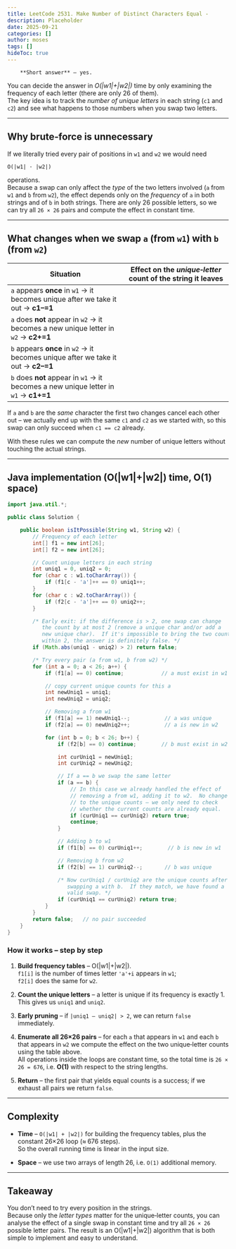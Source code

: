 ```yaml
---
title: LeetCode 2531. Make Number of Distinct Characters Equal - 
description: Placeholder
date: 2025-09-21
categories: []
author: moses
tags: []
hideToc: true
---
```

        **Short answer** – yes.  
You can decide the answer in *O(|w1|+|w2|)* time by only examining the
frequency of each letter (there are only 26 of them).  
The key idea is to track the *number of unique letters* in each string
(`c1` and `c2`) and see what happens to those numbers when you swap two
letters.

---

## Why brute‑force is unnecessary

If we literally tried every pair of positions in `w1` and `w2` we would
need

```
O(|w1| · |w2|)
```

operations.  
Because a swap can only affect the *type* of the two letters involved
(`a` from `w1` and `b` from `w2`), the effect depends only on the
*frequency* of `a` in both strings and of `b` in both strings.
There are only 26 possible letters, so we can try all `26 × 26` pairs
and compute the effect in constant time.

---

## What changes when we swap `a` (from `w1`) with `b` (from `w2`)

| Situation | Effect on the *unique‑letter* count of the string it leaves |
|-----------|-------------------------------------------------------------|
| `a` appears **once** in `w1` → it becomes unique after we take it out → **c1–=1** |
| `a` does **not** appear in `w2` → it becomes a new unique letter in `w2` → **c2+=1** |
| `b` appears **once** in `w2` → it becomes unique after we take it out → **c2–=1** |
| `b` does **not** appear in `w1` → it becomes a new unique letter in `w1` → **c1+=1** |

If `a` and `b` are the *same* character the first two changes cancel
each other out – we actually end up with the same `c1` and `c2` as we
started with, so this swap can only succeed when `c1 == c2` already.

With these rules we can compute the *new* number of unique letters
without touching the actual strings.

---

## Java implementation (O(|w1|+|w2|) time, O(1) space)

```java
import java.util.*;

public class Solution {

    public boolean isItPossible(String w1, String w2) {
        // Frequency of each letter
        int[] f1 = new int[26];
        int[] f2 = new int[26];

        // Count unique letters in each string
        int uniq1 = 0, uniq2 = 0;
        for (char c : w1.toCharArray()) {
            if (f1[c - 'a']++ == 0) uniq1++;
        }
        for (char c : w2.toCharArray()) {
            if (f2[c - 'a']++ == 0) uniq2++;
        }

        /* Early exit: if the difference is > 2, one swap can change
           the count by at most 2 (remove a unique char and/or add a
           new unique char).  If it's impossible to bring the two counts
           within 2, the answer is definitely false. */
        if (Math.abs(uniq1 - uniq2) > 2) return false;

        /* Try every pair (a from w1, b from w2) */
        for (int a = 0; a < 26; a++) {
            if (f1[a] == 0) continue;            // a must exist in w1

            // copy current unique counts for this a
            int newUniq1 = uniq1;
            int newUniq2 = uniq2;

            // Removing a from w1
            if (f1[a] == 1) newUniq1--;           // a was unique
            if (f2[a] == 0) newUniq2++;           // a is new in w2

            for (int b = 0; b < 26; b++) {
                if (f2[b] == 0) continue;        // b must exist in w2

                int curUniq1 = newUniq1;
                int curUniq2 = newUniq2;

                // If a == b we swap the same letter
                if (a == b) {
                    // In this case we already handled the effect of
                    // removing a from w1, adding it to w2.  No change
                    // to the unique counts – we only need to check
                    // whether the current counts are already equal.
                    if (curUniq1 == curUniq2) return true;
                    continue;
                }

                // Adding b to w1
                if (f1[b] == 0) curUniq1++;        // b is new in w1

                // Removing b from w2
                if (f2[b] == 1) curUniq2--;       // b was unique

                /* Now curUniq1 / curUniq2 are the unique counts after
                   swapping a with b.  If they match, we have found a
                   valid swap. */
                if (curUniq1 == curUniq2) return true;
            }
        }
        return false;   // no pair succeeded
    }
}
```

### How it works – step by step

1. **Build frequency tables** – O(|w1|+|w2|).  
   `f1[i]` is the number of times letter `'a'+i` appears in `w1`;  
   `f2[i]` does the same for `w2`.

2. **Count the unique letters** – a letter is unique if its frequency
   is exactly 1.  
   This gives us `uniq1` and `uniq2`.

3. **Early pruning** – if `|uniq1 – uniq2| > 2`, we can return `false`
   immediately.

4. **Enumerate all 26×26 pairs** – for each `a` that appears in `w1`
   and each `b` that appears in `w2` we compute the effect on the two
   unique‑letter counts using the table above.  
   All operations inside the loops are constant time, so the total
   time is `26 × 26 = 676`, i.e. **O(1)** with respect to the string
   lengths.

5. **Return** – the first pair that yields equal counts is a success;
   if we exhaust all pairs we return `false`.

---

## Complexity

- **Time** – `O(|w1| + |w2|)` for building the frequency tables, plus
  the constant 26×26 loop (≈ 676 steps).  
  So the overall running time is linear in the input size.

- **Space** – we use two arrays of length 26, i.e. `O(1)` additional
  memory.

---

## Takeaway

You don’t need to try every position in the strings.  
Because only the *letter types* matter for the unique‑letter counts,
you can analyse the effect of a single swap in constant time and
try all `26 × 26` possible letter pairs.  The result is an
O(|w1|+|w2|) algorithm that is both simple to implement and easy to
understand.